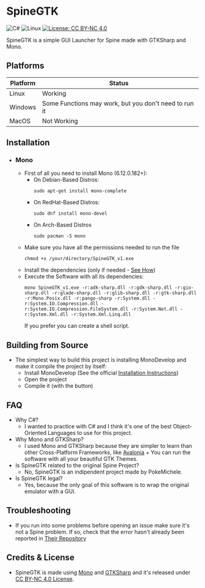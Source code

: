 # SpineGTK
![C#](https://img.shields.io/badge/c%23-%23239120.svg?style=for-the-badge&logo=c-sharp&logoColor=white) ![Linux](https://img.shields.io/badge/Linux-FCC624?style=for-the-badge&logo=linux&logoColor=black) [![License: CC BY-NC 4.0](https://img.shields.io/badge/License-CC_BY--NC_4.0-lightgrey.svg)](https://creativecommons.org/licenses/by-nc/4.0/)

SpineGTK is a simple GUI Launcher for Spine made with GTKSharp and Mono.

## Platforms
|Platform|Status                                               |
|--------|-----------------------------------------------------|
|Linux   |Working                                              |
|Windows |Some Functions may work, but you don't need to run it|
|MacOS   |Not Working                                          |

## Installation
- ### Mono
    - First of all you need to install Mono (6.12.0.182+):
        - On Debian-Based Distros:
            ```
            sudo apt-get install mono-complete
            ```
        - On RedHat-Based Distros:
            ```
            sudo dnf install mono-devel
            ```
        - On Arch-Based Distros
            ```
            sudo pacman -S mono
            ```
    - Make sure you have all the permissions needed to run the file
        ```
        chmod +x /your/directory/SpineGTK_v1.exe
        ```
    - Install the dependencies (only if needed - [See How](https://github.com/GtkSharp/GtkSharp/blob/develop/README.md))
    - Execute the Software with all its dependencies:
        ```
        mono SpineGTK_v1.exe -r:adk-sharp.dll -r:gdk-sharp.dll -r:gio-sharp.dll -r:glade-sharp.dll -r:glib-sharp.dll -r:gtk-sharp.dll -r:Mono.Posix.dll -r:pango-sharp -r:System.dll -r:System.IO.Compression.dll -r:System.IO.Compression.FileSystem.dll -r:System.Net.dll -r:System.Xml.dll -r:System.Xml.Linq.dll
        ```
        If you prefer you can create a shell script.
## Building from Source
- The simplest way to build this project is installing MonoDevelop and make it compile the project by itself:
    - Install MonoDevelop (See the official [Installation Instructions](https://www.monodevelop.com/download/))
    - Open the project
    - Compile it (with the button)
## FAQ
- Why C#?
    - I wanted to practice with C# and I think it's one of the best Object-Oriented Languages to use for this project.
- Why Mono and GTKSharp?
    - I used Mono and GTKSharp because they are simpler to learn than other Cross-Platform Frameworks, like [Avalonia](https://avaloniaui.net/) + You can run the software with all your beautiful GTK Themes.
- Is SpineGTK related to the original Spine Project?
    - No, SpineGTK is an indipendent project made by PokeMichele.
- Is SpineGTK legal?
    - Yes, because the only goal of this software is to wrap the original emulator with a GUI.
## Troubleshooting
- If you run into some problems before opening an issue make sure it's not a Spine problem. If so, check that the error hasn't already been reported in [Their Repository](https://github.com/devofspine/spine)
## Credits & License
 - SpineGTK is made using [Mono](https://www.mono-project.com/) and [GTKSharp](https://www.mono-project.com/docs/gui/gtksharp/) and it's released under [CC BY-NC 4.0 License](https://creativecommons.org/licenses/by-nc/4.0/).
